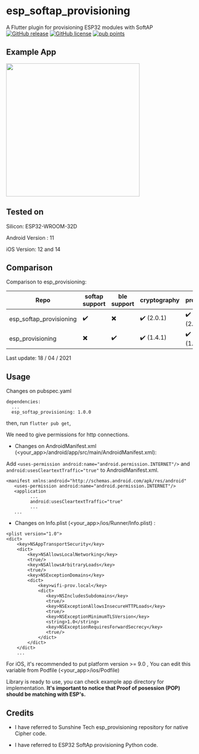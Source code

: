 # esp_softap_provisioning

A Flutter plugin for provisioning ESP32 modules with SoftAP
[![GitHub release](https://img.shields.io/github/tag/Naereen/StrapDown.js.svg)](https://github.com/omert08/esp_softap_provisioning/releases)
[![GitHub license](https://img.shields.io/github/license/Naereen/StrapDown.js.svg)](https://github.com/omert08/esp_softap_provisioning/blob/main/LICENSE)
[![pub points](https://badges.bar/sentry/pub%20points)](https://pub.dev/packages/esp_softap_provisioning/score)
## Example App

<img src="https://raw.githubusercontent.com/omert08/esp_softap_provisioning/main/example/esp_softap_example.gif"  width="360"/>

## Tested on

Silicon:
ESP32-WROOM-32D 

Android Version : 11

iOS Version: 12 and 14

## Comparison

Comparison to esp_provisioning:

| Repo  | softap support | ble support | cryptography | protobuf 
| ------------- | ------------- | ------------- | ------------- | -------------|
| esp_softap_provisioning  | :heavy_check_mark:  | :heavy_multiplication_x: | :heavy_check_mark: (2.0.1) | :heavy_check_mark: (2.0.0)
| esp_provisioning  | :heavy_multiplication_x:  | :heavy_check_mark: | :heavy_check_mark: (1.4.1)  | :heavy_check_mark: (1.0.1)

Last update: 18 / 04 / 2021

## Usage

Changes on pubspec.yaml 
```
dependencies:
  ...
  esp_softap_provisioning: 1.0.0
```

then, run ```flutter pub get```, 

We need to give permissions for http connections.

* Changes on AndroidManifest.xml (<your_app>/android/app/src/main/AndroidManifest.xml):

Add ``` <uses-permission android:name="android.permission.INTERNET"/> ``` and ```android:usesCleartextTraffic="true"``` to AndroidManifest.xml. 
```
<manifest xmlns:android="http://schemas.android.com/apk/res/android"
   <uses-permission android:name="android.permission.INTERNET"/> 
   <application
         ...
         android:usesCleartextTraffic="true" 
         ...
   ...
```

* Changes on Info.plist (<your_app>/ios/Runner/Info.plist) :
```
<plist version="1.0">
<dict>
    <key>NSAppTransportSecurity</key>
    <dict>
        <key>NSAllowsLocalNetworking</key>
        <true/>
        <key>NSAllowsArbitraryLoads</key>
        <true/>
        <key>NSExceptionDomains</key>
        <dict>
            <key>wifi-prov.local</key>
            <dict>
               <key>NSIncludesSubdomains</key>
               <true/>
               <key>NSExceptionAllowsInsecureHTTPLoads</key>
               <true/>
               <key>NSExceptionMinimumTLSVersion</key>
               <string>1.0</string>
               <key>NSExceptionRequiresForwardSecrecy</key>
               <true/>
            </dict>
        </dict>
    </dict>
    ...
```

For iOS, it's recommended to put platform version >= 9.0 , You can edit this variable from Podfile (<your_app>/ios/Podfile)

Library is ready to use, you can check example app directory for implementation. <b> It's important to notice that Proof of posession (POP) should be matching with ESP's. </b>

## Credits
* I have referred to Sunshine Tech esp_provisioning repository for native Cipher code.

* I have referred to ESP32 SoftAp provisioning Python code. 
  
